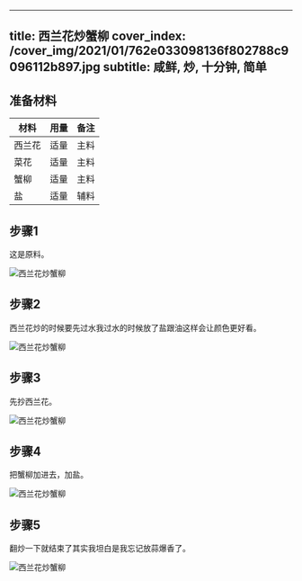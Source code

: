 
---
title: 西兰花炒蟹柳
cover_index: /cover_img/2021/01/762e033098136f802788c9096112b897.jpg
subtitle: 咸鲜, 炒, 十分钟, 简单
---

## 准备材料

| 材料     | 用量 | 备注|
| ------- | ----- | --- |
| 西兰花 | 适量| 主料 |
| 菜花 | 适量| 主料 |
| 蟹柳 | 适量| 主料 |
| 盐 | 适量| 辅料 |

## 步骤1

这是原料。

![西兰花炒蟹柳](https://i8.meishichina.com/attachment/recipe/201010/201010180952522.jpg?x-oss-process=style/p320) 

## 步骤2

西兰花炒的时候要先过水我过水的时候放了盐跟油这样会让颜色更好看。

![西兰花炒蟹柳](https://i8.meishichina.com/attachment/recipe/201010/201010180955065.jpg?x-oss-process=style/p320) 

## 步骤3

先抄西兰花。

![西兰花炒蟹柳](https://i8.meishichina.com/attachment/recipe/201010/201010180956013.jpg?x-oss-process=style/p320) 

## 步骤4

把蟹柳加进去，加盐。

![西兰花炒蟹柳](https://i8.meishichina.com/attachment/recipe/201010/201010180957037.jpg?x-oss-process=style/p320) 

## 步骤5

翻炒一下就结束了其实我坦白是我忘记放蒜爆香了。

![西兰花炒蟹柳](https://i8.meishichina.com/attachment/recipe/201010/201010181000071.jpg?x-oss-process=style/p320) 

